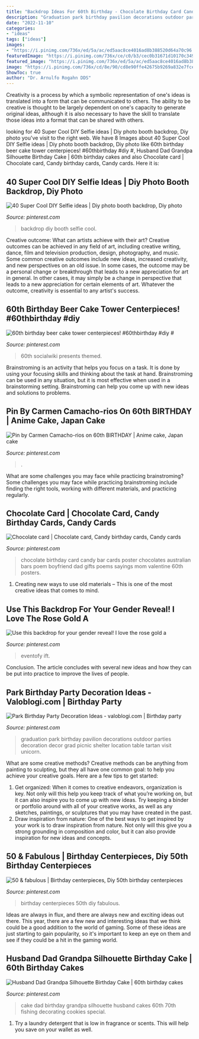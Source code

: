 ```yaml
---
title: "Backdrop Ideas For 60th Birthday - Chocolate Birthday Card Candy Bar Cards Poster Chocolates Australian Bars Poem Boyfriend Dad Gifts Poems Sayings Mom Valentine 60th Posters"
description: "Graduation park birthday pavilion decorations outdoor parties decoration decor grad picnic shelter location table tartan visit unicorn"
date: "2022-11-10"
categories:
- "ideas"
tags: ["ideas"]
images:
- "https://i.pinimg.com/736x/ed/5a/ac/ed5aac8ce4016ad8b388520d64a70c96.jpg"
featuredImage: "https://i.pinimg.com/736x/ce/c0/b3/cec0b31671d10170c349ce58dd3dbceb.jpg"
featured_image: "https://i.pinimg.com/736x/ed/5a/ac/ed5aac8ce4016ad8b388520d64a70c96.jpg"
image: "https://i.pinimg.com/736x/cd/8e/90/cd8e90ffe42675b9269a832e7fce0a75.jpg"
ShowToc: true
author: "Dr. Arnulfo Rogahn DDS"
---
```



Creativity is a process by which a symbolic representation of one's ideas is translated into a form that can be communicated to others. The ability to be creative is thought to be largely dependent on one's capacity to generate original ideas, although it is also necessary to have the skill to translate those ideas into a format that can be shared with others.

	

		
looking for 40 Super Cool DIY Selfie ideas | Diy photo booth backdrop, Diy photo you've visit to the right web. We have 8 Images about 40 Super Cool DIY Selfie ideas | Diy photo booth backdrop, Diy photo like 60th birthday beer cake tower centerpieces! #60thbirthday #diy #, Husband Dad Grandpa Silhouette Birthday Cake | 60th birthday cakes and also Chocolate card | Chocolate card, Candy birthday cards, Candy cards. Here it is:
		
    
## 40 Super Cool DIY Selfie Ideas | Diy Photo Booth Backdrop, Diy Photo

<img loading=lazy src="https://i.pinimg.com/736x/a6/19/55/a61955d3e16945d090294db61fff95fd--diy-photo-booth-backdrop-backdrop-ideas.jpg" onerror="this.onerror=null;this.src='https://tse1.mm.bing.net/th?id=OIP._zk3ta2pLggFMuIgKcp1SwHaLJ&amp;pid=15.1';" alt="40 Super Cool DIY Selfie ideas | Diy photo booth backdrop, Diy photo">

_Source: pinterest.com_

>backdrop diy booth selfie cool. 

	

Creative outcome: What can artists achieve with their art?
Creative outcomes can be achieved in any field of art, including creative writing, dance, film and television production, design, photography, and music. Some common creative outcomes include new ideas, increased creativity, and new perspectives on an old issue. In some cases, the outcome may be a personal change or breakthrough that leads to a new appreciation for art in general. In other cases, it may simply be a change in perspective that leads to a new appreciation for certain elements of art. Whatever the outcome, creativity is essential to any artist's success.

    
## 60th Birthday Beer Cake Tower Centerpieces! #60thbirthday #diy #

<img loading=lazy src="https://i.pinimg.com/736x/87/94/aa/8794aa47b3a7790297baeafd8520daae.jpg" onerror="this.onerror=null;this.src='https://tse2.mm.bing.net/th?id=OIP.Z3rMbtSpVer-9junRgCDbAHaNK&amp;pid=15.1';" alt="60th birthday beer cake tower centerpieces! #60thbirthday #diy #">

_Source: pinterest.com_

>60th socialwiki presents themed. 

	

Brainstroming is an activity that helps you focus on a task. It is done by using your focusing skills and thinking about the task at hand. Brainstroming can be used in any situation, but it is most effective when used in a brainstorming setting. Brainstroming can help you come up with new ideas and solutions to problems.

    
## Pin By Carmen Camacho-rios On 60th BIRTHDAY | Anime Cake, Japan Cake

<img loading=lazy src="https://i.pinimg.com/736x/a0/57/fa/a057fa67653f6e25349008336bf88fcd.jpg" onerror="this.onerror=null;this.src='https://tse4.mm.bing.net/th?id=OIP.vJPVp6PA55vw9p-pKwq6RwHaPO&amp;pid=15.1';" alt="Pin by Carmen Camacho-rios on 60th BIRTHDAY | Anime cake, Japan cake">

_Source: pinterest.com_

>. 

	

What are some challenges you may face while practicing brainstroming?
Some challenges you may face while practicing brainstroming include finding the right tools, working with different materials, and practicing regularly.

    
## Chocolate Card | Chocolate Card, Candy Birthday Cards, Candy Cards

<img loading=lazy src="https://i.pinimg.com/736x/83/8e/e9/838ee9da01aa029aaee73d8b98ffb840--chocolate-card-th-birthday.jpg" onerror="this.onerror=null;this.src='https://tse3.mm.bing.net/th?id=OIP.ueqU4-bK4fONngQLnUQswAHaJ4&amp;pid=15.1';" alt="Chocolate card | Chocolate card, Candy birthday cards, Candy cards">

_Source: pinterest.com_

>chocolate birthday card candy bar cards poster chocolates australian bars poem boyfriend dad gifts poems sayings mom valentine 60th posters. 

	

1. Creating new ways to use old materials – This is one of the most creative ideas that comes to mind.

    
## Use This Backdrop For Your Gender Reveal! I Love The Rose Gold A

<img loading=lazy src="https://i.pinimg.com/736x/cd/8e/90/cd8e90ffe42675b9269a832e7fce0a75.jpg" onerror="this.onerror=null;this.src='https://tse1.mm.bing.net/th?id=OIP.7LlHNNZvmdC3CCJ3mkYA3QAAAA&amp;pid=15.1';" alt="Use this backdrop for your gender reveal! I love the rose gold a">

_Source: pinterest.com_

>eventofy ift. 

	

Conclusion.
The article concludes with several new ideas and how they can be put into practice to improve the lives of people.

    
## Park Birthday Party Decoration Ideas - Valoblogi.com | Birthday Party

<img loading=lazy src="https://i.pinimg.com/736x/ed/5a/ac/ed5aac8ce4016ad8b388520d64a70c96.jpg" onerror="this.onerror=null;this.src='https://tse1.mm.bing.net/th?id=OIP.e6FVS02drqgcq9qW4qUxfAHaLJ&amp;pid=15.1';" alt="Park Birthday Party Decoration Ideas - valoblogi.com | Birthday party">

_Source: pinterest.com_

>graduation park birthday pavilion decorations outdoor parties decoration decor grad picnic shelter location table tartan visit unicorn. 

	

What are some creative methods?
Creative methods can be anything from painting to sculpting, but they all have one common goal: to help you achieve your creative goals. Here are a few tips to get started: 
1. Get organized: When it comes to creative endeavors, organization is key. Not only will this help you keep track of what you’re working on, but it can also inspire you to come up with new ideas. Try keeping a binder or portfolio around with all of your creative works, as well as any sketches, paintings, or sculptures that you may have created in the past. 
2. Draw inspiration from nature: One of the best ways to get inspired by your work is to draw inspiration from nature. Not only will this give you a strong grounding in composition and color, but it can also provide inspiration for new ideas and concepts.

    
## 50 &amp; Fabulous | Birthday Centerpieces, Diy 50th Birthday Centerpieces

<img loading=lazy src="https://i.pinimg.com/736x/c0/70/c0/c070c0bd015f1a136d51e61f478e85f6--birthday-centerpieces-birthday-ideas.jpg" onerror="this.onerror=null;this.src='https://tse3.mm.bing.net/th?id=OIP.ifdynFrd1h1h61_In_VcJgHaJ6&amp;pid=15.1';" alt="50 &amp; fabulous | Birthday centerpieces, Diy 50th birthday centerpieces">

_Source: pinterest.com_

>birthday centerpieces 50th diy fabulous. 

	

Ideas are always in flux, and there are always new and exciting ideas out there. This year, there are a few new and interesting ideas that we think could be a good addition to the world of gaming. Some of these ideas are just starting to gain popularity, so it's important to keep an eye on them and see if they could be a hit in the gaming world.

    
## Husband Dad Grandpa Silhouette Birthday Cake | 60th Birthday Cakes

<img loading=lazy src="https://i.pinimg.com/736x/ce/c0/b3/cec0b31671d10170c349ce58dd3dbceb.jpg" onerror="this.onerror=null;this.src='https://tse1.mm.bing.net/th?id=OIP.WIzV76FlDpr7GPJV7iMyzgHaJ4&amp;pid=15.1';" alt="Husband Dad Grandpa Silhouette Birthday Cake | 60th birthday cakes">

_Source: pinterest.com_

>cake dad birthday grandpa silhouette husband cakes 60th 70th fishing decorating cookies special. 

	

1. Try a laundry detergent that is low in fragrance or scents. This will help you save on your wallet as well.


